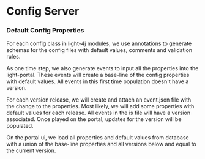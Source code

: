 # Config Server

### Default Config Properties

For each config class in light-4j modules, we use annotations to generate schemas for the config files with default values, comments and validation rules.

As one time step, we also generate events to input all the properties into the light-portal. These events will create a base-line of the config properties with default values. All events in this first time population doesn't have a version. 

For each version release, we will create and attach an event.json file with the change to the properties. Most likely, we will add some properties with default values for each release. All events in the is file will have a version associated. Once played on the portal, updates for the version will be populated. 

On the portal ui, we load all properties and default values from database with a union of the base-line properties and all versions below and equal to the current version. 







